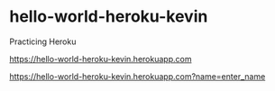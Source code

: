 # hello-world-heroku-kevin
Practicing Heroku

https://hello-world-heroku-kevin.herokuapp.com

https://hello-world-heroku-kevin.herokuapp.com?name=enter_name

